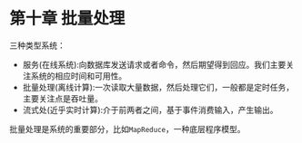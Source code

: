 # 第十章 批量处理

三种类型系统：
- 服务(在线系统):向数据库发送请求或者命令，然后期望得到回应。我们主要关注系统的相应时间和可用性。
- 批量处理(离线计算):一次读取大量数据，然后处理它们，一般都是定时任务，主要关注点是吞吐量。
- 流式处(近乎实时计算):介于前两者之间，基于事件消费输入，产生输出。

批量处理是系统的重要部分，比如`MapReduce`，一种底层程序模型。
